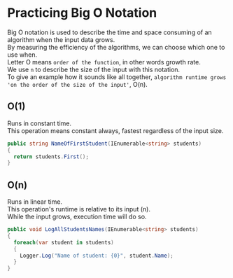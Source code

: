 # Practicing Big O Notation

Big O notation is used to describe the time and space consuming of an algorithm when the input data grows.  
By measuring the efficiency of the algorithms, we can choose which one to use when.  
Letter O means `order of the function`, in other words growth rate.  
We use `n` to describe the size of the input with this notation.  
To give an example how it sounds like all together, `algorithm runtime grows 'on the order of the size of the input'`, O(n).  

## O(1)

Runs in constant time.  
This operation means constant always, fastest regardless of the input size.  

```csharp
public string NameOfFirstStudent(IEnumerable<string> students)
{
  return students.First();
}
```

## O(n)

Runs in linear time.  
This operation's runtime is relative to its input (n).  
While the input grows, execution time will do so.

```csharp
public void LogAllStudentsNames(IEnumerable<string> students)
{
  foreach(var student in students)
  {
    Logger.Log("Name of student: {0}", student.Name);
  }
}
```
